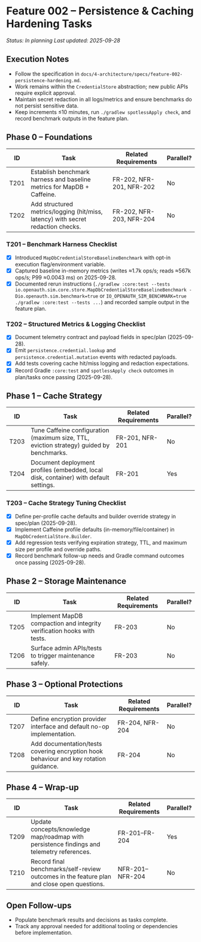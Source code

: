 # Feature 002 – Persistence & Caching Hardening Tasks

_Status: In planning_
_Last updated: 2025-09-28_

## Execution Notes
- Follow the specification in `docs/4-architecture/specs/feature-002-persistence-hardening.md`.
- Work remains within the `CredentialStore` abstraction; new public APIs require explicit approval.
- Maintain secret redaction in all logs/metrics and ensure benchmarks do not persist sensitive data.
- Keep increments ≤10 minutes, run `./gradlew spotlessApply check`, and record benchmark outputs in the feature plan.

## Phase 0 – Foundations
| ID | Task | Related Requirements | Parallel? |
|----|------|----------------------|-----------|
| T201 | Establish benchmark harness and baseline metrics for MapDB + Caffeine. | FR-202, NFR-201, NFR-202 | No |
| T202 | Add structured metrics/logging (hit/miss, latency) with secret redaction checks. | FR-202, NFR-203, NFR-204 | No |

### T201 – Benchmark Harness Checklist
- [x] Introduced `MapDbCredentialStoreBaselineBenchmark` with opt-in execution flag/environment variable.
- [x] Captured baseline in-memory metrics (writes ≈1.7k ops/s; reads ≈567k ops/s; P99 ≈0.0043 ms) on 2025-09-28.
- [x] Documented rerun instructions (`./gradlew :core:test --tests io.openauth.sim.core.store.MapDbCredentialStoreBaselineBenchmark -Dio.openauth.sim.benchmark=true` or `IO_OPENAUTH_SIM_BENCHMARK=true ./gradlew :core:test --tests ...`) and recorded sample output in the feature plan.

### T202 – Structured Metrics & Logging Checklist
- [x] Document telemetry contract and payload fields in spec/plan (2025-09-28).
- [x] Emit `persistence.credential.lookup` and `persistence.credential.mutation` events with redacted payloads.
- [x] Add tests covering cache hit/miss logging and redaction expectations.
- [x] Record Gradle `:core:test` and `spotlessApply check` outcomes in plan/tasks once passing (2025-09-28).

## Phase 1 – Cache Strategy
| ID | Task | Related Requirements | Parallel? |
|----|------|----------------------|-----------|
| T203 | Tune Caffeine configuration (maximum size, TTL, eviction strategy) guided by benchmarks. | FR-201, NFR-201 | No |
| T204 | Document deployment profiles (embedded, local disk, container) with default settings. | FR-201 | Yes |

### T203 – Cache Strategy Tuning Checklist
- [x] Define per-profile cache defaults and builder override strategy in spec/plan (2025-09-28).
- [x] Implement Caffeine profile defaults (in-memory/file/container) in `MapDbCredentialStore.Builder`.
- [x] Add regression tests verifying expiration strategy, TTL, and maximum size per profile and override paths.
- [x] Record benchmark follow-up needs and Gradle command outcomes once passing (2025-09-28).

## Phase 2 – Storage Maintenance
| ID | Task | Related Requirements | Parallel? |
|----|------|----------------------|-----------|
| T205 | Implement MapDB compaction and integrity verification hooks with tests. | FR-203 | No |
| T206 | Surface admin APIs/tests to trigger maintenance safely. | FR-203 | No |

## Phase 3 – Optional Protections
| ID | Task | Related Requirements | Parallel? |
|----|------|----------------------|-----------|
| T207 | Define encryption provider interface and default no-op implementation. | FR-204, NFR-204 | No |
| T208 | Add documentation/tests covering encryption hook behaviour and key rotation guidance. | FR-204 | No |

## Phase 4 – Wrap-up
| ID | Task | Related Requirements | Parallel? |
|----|------|----------------------|-----------|
| T209 | Update concepts/knowledge map/roadmap with persistence findings and telemetry references. | FR-201–FR-204 | Yes |
| T210 | Record final benchmarks/self-review outcomes in the feature plan and close open questions. | NFR-201–NFR-204 | No |

## Open Follow-ups
- Populate benchmark results and decisions as tasks complete.
- Track any approval needed for additional tooling or dependencies before implementation.
